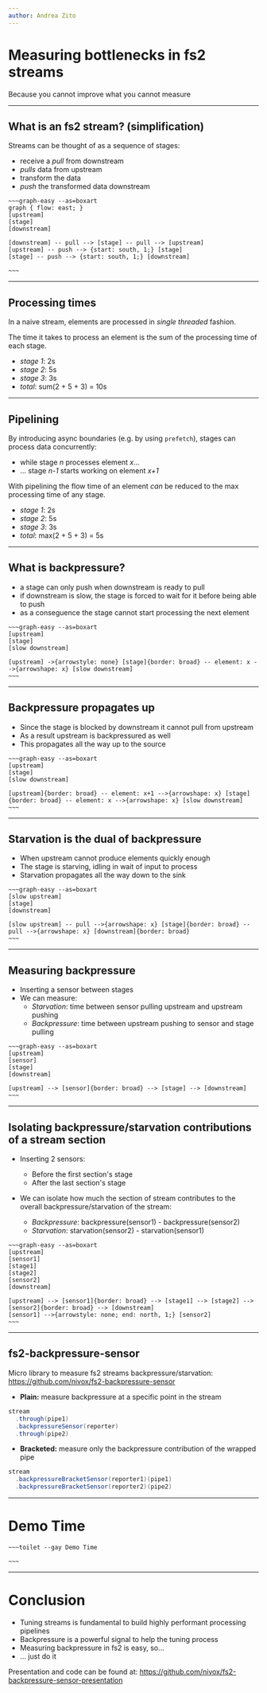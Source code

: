 ```yaml
---
author: Andrea Zito
---
```


# Measuring bottlenecks in fs2 streams

Because you cannot improve what you cannot measure

---

## What is an fs2 stream? (simplification)

Streams can be thought of as a sequence of stages:
- receive a _pull_ from downstream
- _pulls_ data from upstream
- transform the data
- _push_ the transformed data downstream

```
~~~graph-easy --as=boxart
graph { flow: east; }
[upstream]
[stage]
[downstream]

[downstream] -- pull --> [stage] -- pull --> [upstream]
[upstream] -- push --> {start: south, 1;} [stage]
[stage] -- push --> {start: south, 1;} [downstream]

~~~
```

---

## Processing times

In a naive stream, elements are processed in *single threaded* fashion.

The time it takes to process an element is the sum of the processing time of each stage.

- _stage 1_: 2s
- _stage 2_: 5s
- _stage 3_: 3s
- _total_: sum(2 + 5 + 3) = 10s

---
## Pipelining
By introducing async boundaries (e.g. by using `prefetch`), stages can process data concurrently:
- while stage *n* processes element *x*...
- ... stage *n-1* starts working on element *x+1*

With pipelining the flow time of an element *can* be reduced to the max processing time of any stage.
- _stage 1_: 2s
- _stage 2_: 5s
- _stage 3_: 3s
- _total_: max(2 + 5 + 3) = 5s
---

## What is backpressure?

- a stage can only push when downstream is ready to pull
- if downstream is slow, the stage is forced to wait for it before being able to push
- as a conseguence the stage cannot start processing the next element

```
~~~graph-easy --as=boxart
[upstream]
[stage]
[slow downstream]

[upstream] ->{arrowstyle: none} [stage]{border: broad} -- element: x -->{arrowshape: x} [slow downstream]
~~~
```

---
## Backpressure propagates up

- Since the stage is blocked by downstream it cannot pull from upstream
- As a result upstream is backpressured as well
- This propagates all the way up to the source

```
~~~graph-easy --as=boxart
[upstream]
[stage]
[slow downstream]

[upstream]{border: broad} -- element: x+1 -->{arrowshape: x} [stage]{border: broad} -- element: x -->{arrowshape: x} [slow downstream]
~~~
```
---
## Starvation is the dual of backpressure
- When upstream cannot produce elements quickly enough
- The stage is starving, idling in wait of input to process
- Starvation propagates all the way down to the sink

```
~~~graph-easy --as=boxart
[slow upstream]
[stage]
[downstream]

[slow upstream] -- pull -->{arrowshape: x} [stage]{border: broad} -- pull -->{arrowshape: x} [downstream]{border: broad}
~~~
```

---
## Measuring backpressure

- Inserting a sensor between stages
- We can measure:
  - *Starvation*: time between sensor pulling upstream and upstream pushing
  - *Backpressure*: time between upstream pushing to sensor and stage pulling

```
~~~graph-easy --as=boxart
[upstream]
[sensor]
[stage]
[downstream]

[upstream] --> [sensor]{border: broad} --> [stage] --> [downstream]
~~~
```

---
## Isolating backpressure/starvation contributions of a stream section

- Inserting 2 sensors:
  - Before the first section's stage
  - After the last section's stage

- We can isolate how much the section of stream contributes to the overall backpressure/starvation of the stream:
  - *Backpressure*: backpressure(sensor1) - backpressure(sensor2)
  - *Starvation*: starvation(sensor2) - starvation(sensor1)

```
~~~graph-easy --as=boxart
[upstream]
[sensor1]
[stage1]
[stage2]
[sensor2]
[downstream]

[upstream] --> [sensor1]{border: broad} --> [stage1] --> [stage2] --> [sensor2]{border: broad} --> [downstream]
[sensor1] -->{arrowstyle: none; end: north, 1;} [sensor2]
~~~
```

---
## fs2-backpressure-sensor

Micro library to measure fs2 streams backpressure/starvation: https://github.com/nivox/fs2-backpressure-sensor

- **Plain:** measure backpressure at a specific point in the stream
```scala
stream
  .through(pipe1)
  .backpressureSensor(reporter) 
  .through(pipe2)
```

- **Bracketed:** measure only the backpressure contribution of the wrapped pipe
```scala
stream
  .backpressureBracketSensor(reporter1)(pipe1)
  .backpressureBracketSensor(reporter2)(pipe2) 
```

---
# Demo Time

```
~~~toilet --gay Demo Time

~~~
```

---
# Conclusion
- Tuning streams is fundamental to build highly performant processing pipelines
- Backpressure is a powerful signal to help the tuning process
- Measuring backpressure in fs2 is easy, so...
- ... just do it

Presentation and code can be found at:
https://github.com/nivox/fs2-backpressure-sensor-presentation
